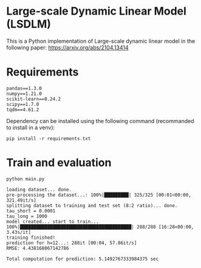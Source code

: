 # Large-scale Dynamic Linear Model (LSDLM)
This is a Python implementation of Large-scale dynamic linear model in the following paper:
https://arxiv.org/abs/2104.13414

# Requirements
```angular2html
pandas==1.3.0
numpy==1.21.0
scikit-learn==0.24.2
scipy==1.7.0
tqdm==4.61.2
```
Dependency can be installed using the following command (recommanded to install in a venv):
```angular2html
pip install -r requirements.txt
```

# Train and evaluation
```angular2html
python main.py
```
```angular2html
loading dataset... done.
pre-processing the dataset...: 100%|█████████| 325/325 [00:01<00:00, 321.49it/s]
splitting dataset to training and test set (8:2 ratio)... done.
tau_short = 0.0001
tau_long = 1000
model created... start to train...
100%|█████████████████████████████████████████| 288/288 [16:28<00:00,  3.43s/it]
training finished!
prediction for h=12...: 288it [00:04, 57.86it/s]
RMSE: 4.438168067142786

Total computation for prediction: 5.1492767333984375 sec
```